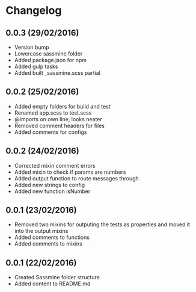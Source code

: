 # Changelog

## 0.0.3 (29/02/2016)
 - Version bump
 - Lowercase sassmine folder
 - Added package.json for npm
 - Added gulp tasks
 - Added built _sassmine.scss partial

## 0.0.2 (25/02/2016)
 - Added empty folders for build and test
 - Renamed app.scss to test.scss
 - @imports on own line, looks neater
 - Removed comment headers for files 
 - Added comments for configs

## 0.0.2 (24/02/2016)
 - Corrected mixin comment errors
 - Added mixin to check if params are numbers
 - Added output function to route messages through
 - Added new strings to config
 - Added new function isNumber

## 0.0.1 (23/02/2016)
 - Removed two mixins for outputing the tests as properties and moved it into the output mixins 
 - Added comments to functions
 - Added comments to mixins

## 0.0.1 (22/02/2016)
 - Created Sassmine folder structure
 - Added content to README.md
 
